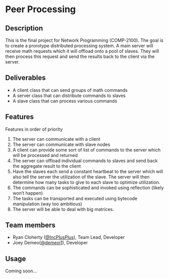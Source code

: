 # Peer Processing

## Description

This is the final project for Network Programming (COMP-2100). The goal is to create a prorotype distributed processing system. A main server will receive math requests which it will offload onto a pool of slaves. They will then process this request and send the results back to the client via the server.

## Deliverables

- A client class that can send groups of math commands
- A server class that can distribute commands to slaves
- A slave class that can process various commands

## Features 
Features in order of priority
1.	The server can communicate with a client
1.	The server can communicate with slave nodes
1.	A client can provide some sort of list of commands to the server which will be processed and returned
1.	The server can offload individual commands to slaves and send back the aggregate result to the client
1.	Have the slaves each send a constant heartbeat to the server which will also tell the server the utilization of the slave. The server will then determine how many tasks to give to each slave to optimize utilization.
1.	The commands can be sophisticated and invoked using reflection (likely won’t happen)
1.	The tasks can be transported and executed using bytecode manipulation (way too ambitious)
1.  The server will be able to deal with big matrices.

## Team members

* Ryan Cloherty ([@IncPlusPlus](https://github.com/IncPlusPlus)), Team Lead, Developer
* Joey Demeo([@demeoj1](https://github.com/demeoj1)), Developer

## Usage

Coming soon...